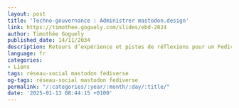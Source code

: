 ```yaml
---
layout: post
title: 'Techno-gouvernance : Administrer mastodon.design'
link: https://timothee.goguely.com/slides/ebd-2024
author: Timothée Goguely
published_date: 14/11/2034
description: Retours d’expérience et pistes de réflexions pour un Fediverse soutenable
language: fr
categories:
- Liens
tags: réseau-social mastodon fediverse
og-tags: réseau-social mastodon fediverse
permalink: "/:categories/:year/:month/:day/:title/"
date: '2025-01-13 08:44:15 +0100'
---
```

